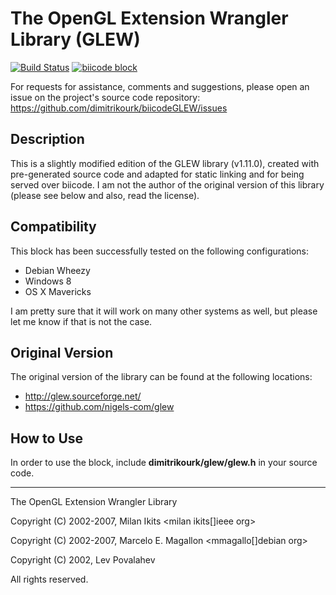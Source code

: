 The OpenGL Extension Wrangler Library (GLEW)
============================================
[![Build Status](https://travis-ci.org/dimitrikourk/biicodeGLEW.svg?branch=master)](https://travis-ci.org/dimitrikourk/biicodeGLEW) [![biicode block](http://img.shields.io/badge/dimitrikourk%2Fglew-DEV%3A%202-yellow.svg)](http://www.biicode.com/dimitrikourk/dimitrikourk/glew/master)

For requests for assistance, comments and suggestions, please open an issue on the project's source code repository: https://github.com/dimitrikourk/biicodeGLEW/issues


Description
-----------
This is a slightly modified edition of the GLEW library (v1.11.0), created with pre-generated source code and adapted for static linking and for being served over biicode. I am not the author of the original version of this library (please see below and also, read the license).

Compatibility
-------------
This block has been successfully tested on the following configurations:

- Debian Wheezy
- Windows 8
- OS X Mavericks

I am pretty sure that it will work on many other systems as well, but please let me know if that is not the case.

Original Version
----------------
The original version of the library can be found at the following locations:

- http://glew.sourceforge.net/
- https://github.com/nigels-com/glew

How to Use
----------
In order to use the block, include **dimitrikourk/glew/glew.h** in your source code.

---

The OpenGL Extension Wrangler Library

Copyright (C) 2002-2007, Milan Ikits <milan ikits[]ieee org>

Copyright (C) 2002-2007, Marcelo E. Magallon <mmagallo[]debian org>

Copyright (C) 2002, Lev Povalahev

All rights reserved.

